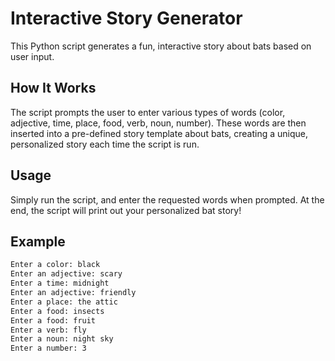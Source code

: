 # Interactive Story Generator

This Python script generates a fun, interactive story about bats based on user input.

## How It Works

The script prompts the user to enter various types of words (color, adjective, time, place, food, verb, noun, number). These words are then inserted into a pre-defined story template about bats, creating a unique, personalized story each time the script is run.

## Usage

Simply run the script, and enter the requested words when prompted. At the end, the script will print out your personalized bat story!

## Example

```bash
Enter a color: black
Enter an adjective: scary
Enter a time: midnight
Enter an adjective: friendly
Enter a place: the attic
Enter a food: insects
Enter a food: fruit
Enter a verb: fly
Enter a noun: night sky
Enter a number: 3